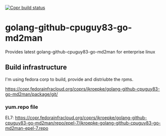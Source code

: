 [![Copr build status](https://copr.fedorainfracloud.org/coprs/jkroepke/git/package/golang-github-cpuguy83-go-md2man/status_image/last_build.png)](https://copr.fedorainfracloud.org/coprs/jkroepke/golang-github-cpuguy83-go-md2man/package/git/)

# golang-github-cpuguy83-go-md2man
Provides latest golang-github-cpuguy83-go-md2man for enterprise linux

## Build infrastructure

I'm using fedora corp to build, provide and distriubte the rpms.

https://copr.fedorainfracloud.org/coprs/jkroepke/golang-github-cpuguy83-go-md2man/package/git/

### yum.repo file

EL7: https://copr.fedorainfracloud.org/coprs/jkroepke/golang-github-cpuguy83-go-md2man/repo/epel-7/jkroepke-golang-github-cpuguy83-go-md2man-epel-7.repo

